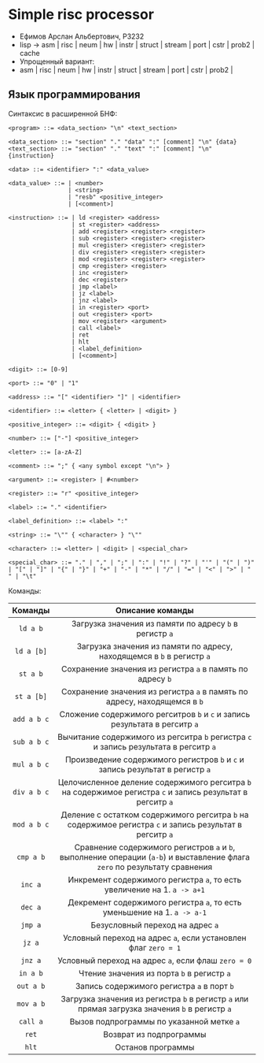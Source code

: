 # Simple risc processor
- Ефимов Арслан Альбертович, P3232
- lisp -> asm | risc | neum | hw | instr | struct | stream | port | cstr | prob2 | cache
- Упрощенный вариант:
- asm | risc | neum | hw | instr | struct | stream | port | cstr | prob2 |

## Язык программирования
Синтаксис в расширенной БНФ:

```ebnf
<program> ::= <data_section> "\n" <text_section>

<data_section> ::= "section" "." "data" ":" [comment] "\n" {data}
<text_section> ::= "section" "." "text" ":" [comment] "\n" {instruction}

<data> ::= <identifier> ":" <data_value>

<data_value> ::= | <number>
                 | <string>
                 | "resb" <positive_integer>
                 | [<comment>]
                 
<instruction> ::= | ld <register> <address>
                  | st <register> <address>
                  | add <register> <register> <register>
                  | sub <register> <register> <register>
                  | mul <register> <register> <register>
                  | div <register> <register> <register>
                  | mod <register> <register> <register>
                  | cmp <register> <register> 
                  | inc <register> 
                  | dec <register>
                  | jmp <label>
                  | jz <label>
                  | jnz <label>
                  | in <register> <port>
                  | out <register> <port>
                  | mov <register> <argument>
                  | call <label>
                  | ret
                  | hlt
                  | <label_definition>
                  | [<comment>]

<digit> ::= [0-9]

<port> ::= "0" | "1"

<address> ::= "[" <identifier> "]" | <identifier>

<identifier> ::= <letter> { <letter> | <digit> }

<positive_integer> ::= <digit> { <digit> }

<number> ::= ["-"] <positive_integer>

<letter> ::= [a-zA-Z]

<comment> ::= ";" { <any symbol except "\n"> }

<argument> ::= <register> | #<number>

<register> ::= "r" <positive_integer>

<label> ::= "." <identifier>

<label_definition> ::= <label> ":"

<string> ::= "\"" { <character> } "\""

<character> ::= <letter> | <digit> | <special_char>

<special_char> ::= "." | "," | ";" | ":" | "!" | "?" | "'" | "(" | ")" | "[" | "]" | "{" | "}" | "+" | "-" | "*" | "/" | "=" | "<" | ">" | " " | "\t"
```

Команды:

|   Команды   |                                                     Описание команды                                                      |
|:-----------:|:-------------------------------------------------------------------------------------------------------------------------:|
|  `ld a b`   |                                  Загрузка значения из памяти по адресу `b` в регистр `a`                                  |
| `ld a [b]`  |                          Загрузка значения из памяти по адресу, находящемся в `b` в регистр `a`                           |
|  `st a b`   |                                Сохранение значения из регистра `a` в память по адресу `b`                                 |
| `st a [b]`  |                         Сохранение значения из регистра `a` в память по адресу, находящемся в `b`                         |
| `add a b c` |                        Сложение содержимого регситров `b` и `c` и запись результата в регситр `a`                         |
| `sub a b c` |                   Вычитание содержимого из регситра `b` регистра `c` и запись результата в регситр `a`                    |
| `mul a b c` |                       Произведение содержимого регистров `b` и `c` и запись результат в регистр `a`                       |
| `div a b c` |        Целочисленное деление содержимого регситра `b` на содержимое регистра `c` и запись результат в регситр `a`         |
| `mod a b c` |          Деление с остатком содержимого регситра `b` на содержимое регистра `c` и запись результат в регситр `a`          |
|  `cmp a b`  | Сравнение содержимого регистров `a` и `b`, выполнение операции (`a-b`) и выставление флага `zero` по результату сравнения |
|   `inc a`   |                          Инкремент содержимого регистра `a`, то есть увеличение на 1. `a -> a+1`                          |
|   `dec a`   |                          Декремент содержимого регистра `a`, то есть уменьшение на 1. `a -> a-1`                          |
|   `jmp a`   |                                             Безусловный переход на адрес `a`                                              |
|   `jz a`    |                              Условный переход на адрес `a`, если установлен флаг `zero = 1`                               |
|   `jnz a`   |                                    Условный переход на адрес `a`, если флаш `zero = 0`                                    |
|  `in a b`   |                                        Чтение значения из порта `b` в регистр `a`                                         |
|  `out a b`  |                                        Запись содержимого регистра `a` в порт `b`                                         |
|  `mov a b`  |              Загрузка значения из регистра `b` в регистр `a` или прямая загрузка значения `b` в регистр `a`               |
|  `call a`   |                                         Вызов подпрограммы по указанной метке `a`                                         |
|    `ret`    |                                                  Возврат из подпрограммы                                                  |
|    `hlt`    |                                                     Останов программы                                                     |




